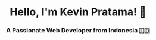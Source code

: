 <h1 align="center">Hello, I'm Kevin Pratama! 👋</h1>
<h3 align="center">A Passionate Web Developer from Indonesia 🇮🇩</h3>
